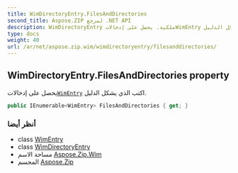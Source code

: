 ```yaml
---
title: WimDirectoryEntry.FilesAndDirectories
second_title: Aspose.ZIP لمرجع .NET API
description: WimDirectoryEntry ملكية. يحصل على إدخالاتWimEntry اكتب الذي يشكل الدليل.
type: docs
weight: 40
url: /ar/net/aspose.zip.wim/wimdirectoryentry/filesanddirectories/
---
```

## WimDirectoryEntry.FilesAndDirectories property

يحصل على إدخالات[`WimEntry`](../../wimentry/) اكتب الذي يشكل الدليل.

```csharp
public IEnumerable<WimEntry> FilesAndDirectories { get; }
```

### أنظر أيضا

* class [WimEntry](../../wimentry/)
* class [WimDirectoryEntry](../)
* مساحة الاسم [Aspose.Zip.Wim](../../wimdirectoryentry/)
* المجسم [Aspose.Zip](../../../)


